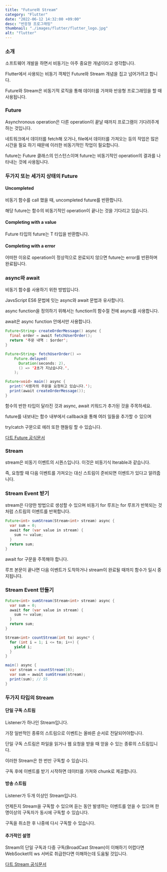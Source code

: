 ```yaml
---
title: "Future와 Stream"
category: "Flutter"
date: "2022-06-12 14:32:00 +09:00"
desc: "반응형 프로그래밍"
thumbnail: "./images/flutter/flutter_logo.jpg"
alt: "flutter"
---
```


### 소개 
소프트웨어 개발을 하면서 비동기는 아주 중요한 개념이라고 생각합니다.

Flutter에서 사용되는 비동기 객체인 Future와 Stream 개념을 집고 넘어가려고 합니다.

Future와 Stream은 비동기적 로직을 통해 데이터를 가져와 반응형 프로그래밍을 할 때 사용됩니다.

### Future
Asynchronous operation은 다른 operation이 끝날 때까지 프로그램이 기다려주게 하는 것입니다.

네트워크에서 데이터를 fetch해 오거나, file에서 데이터를 가져오는 등의 작업은 많은 시간을 필요 하기 때문에 이러한 비동기적인 작업이 필요합니다.

future는 Future 클래스의 인스턴스이며 future는 비동기적인 operation의 결과를 나타내는 것에 사용됩니다.

### 두가지 또는 세가지 상태의 Future
#### Uncompleted
비동기 함수를 call 했을 때, uncompleted future를 반환합니다.

해당 future는 함수의 비동기적인 operation이 끝나는 것을 기다리고 있습니다.

#### Completing with a value
Future<T> 타입의 future는 T 타입을 반환합니다.

#### Completing with a error
어떠한 이유로 operation이 정상적으로 완료되지 않으면 future는 error를 반환하며 완료됩니다.

### async와 await
비동기 함수를 사용하기 위한 방법입니다.

JavsScript ES6 문법에 잇는 async와 await 문법과 유사합니다.

async function을 정의하기 위해서는 function의 함수절 전에 async를 사용합니다.

await은 async function 안에서만 사용합니다.

``` java
Future<String> createOrderMessage() async {
  final order = await fetchUserOrder();
  return '주문 내역 : $order';
}

Future<String> fetchUserOrder() =>
    Future.delayed(
      Duration(seconds: 2),
      () => '2초가 지났습니다.',
    );

Future<void> main() async {
  print('사용자의 주문을 요청하고 있습니다.');
  print(await createOrderMessage());
}
```

함수의 반한 타입이 달라진 것과 async, await 키워드가 추가된 것을 주목하세요.

future를 내보내는 함수 내부에서 callback을 통해 여러 일들을 추가할 수 있으며 

try/catch 구문으로 에러 또한 핸들링 할 수 있습니다.

[다트 Future 공식문서](https://dart.dev/codelabs/async-await)

### Stream
stream은 비동기 이벤트의 시퀀스입니다. 이것은 비동기식 Iterable과 같습니다.

즉, 요청할 때 다음 이벤트를 가져오는 대신 스트림이 준비되면 이벤트가 있다고 알려줍니다.

### Stream Event 받기
stream은 다양한 방법으로 생성할 수 있으며 비동기 for 루프는 for 루프가 반복되는 것처럼 스트림의 이벤트를 반복합니다.

```java
Future<int> sumStream(Stream<int> stream) async {
  var sum = 0;
  await for (var value in stream) {
    sum += value;
  }
  return sum;
}
```

await for 구문을 주목해야 합니다.

루프 본문이 끝나면 다음 이벤트가 도착하거나 stream이 완료될 때까지 함수가 일시 중지됩니다.

### Stream Event 만들기
```java
Future<int> sumStream(Stream<int> stream) async {
  var sum = 0;
  await for (var value in stream) {
    sum += value;
  }
  return sum;
}

Stream<int> countStream(int to) async* {
  for (int i = 1; i <= to; i++) {
    yield i;
  }
}

main() async {
  var stream = countStream(10);
  var sum = await sumStream(stream);
  print(sum); // 55
}
```

### 두가지 타입의 Stream

#### 단일 구독 스트림
Listener가 하나인 Stream입니다.

가장 일반적인 종류의 스트림으로 이벤트는 올바른 순서로 전달되어야합니다. 

단일 구독 스트림은 파일을 읽거나 웹 요청을 받을 때 얻을 수 있는 종류의 스트림입니다.

이러한 Stream은 한 번만 구독할 수 있습니다.

구독 후에 이벤트를 받기 시작하면 데이터를 가져와 chunk로 제공합니다. 

#### 방송 스트림
Listener가 두개 이상인 Stream입니다.

언제든지 Stream을 구독할 수 있으며 듣는 동안 발생하는 이벤트를 얻을 수 있으며 한 명이상의 구독자가 동시에 구독할 수 있습니다.

구독을 취소한 후 나중에 다시 구독할 수 있습니다.

#### 추가적인 설명
Stream의 단일 구독과 다중 구독(BroadCast Stream)이 이해하기 어렵다면 WebSocket의 ws 서버로 취급한다면 이해하는데 도움될 것입니다.

[다트 Stream 공식문서](https://dart.dev/tutorials/language/streams)
